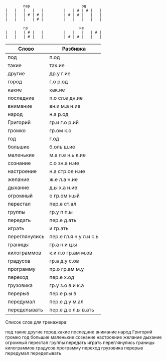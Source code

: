 ```

        пер                       од
|   |   |   |   |         |   | # | # |   |
|   |   | # | # |         | # | # |   |   |
|   |   |   | # |         |   |   |   |   |

        гр                       ие
|   |   | # |   |         |   |   |   | # |
|   |   | # |   |         | # | # |   |   |

```

| Слово | Разбивка |
| --- | --- |
| под | п.од | 
| такие | так.ие | 
| другие | др.у г.ие | 
| город | г.о р.од | 
| какие | как.ие | 
| последние | п.о сл.е дн.ие | 
| внимание | вн.и м.а н.ие | 
| народ | н.а р.од | 
| Григорий | гр.и г.о р.ий | 
| громко | гр.ом к.о | 
| год | г.од | 
| большие | б.оль ш.ие | 
| маленькие | м.а л.е н.ь к.ие | 
| сознание | с.о зн.а н.ие | 
| настроение | н.а стр.ое н.ие | 
| желание | ж.е л.а н.ие | 
| дыхание | д.ы х.а н.ие | 
| огромный | о гр.ом н.ый | 
| перестал | пер.е ст.ал | 
| группы | гр.у п п.ы | 
| передать | пер.е д.ать | 
| играть | и гр.ать | 
| переглянулись | пер.е гл.я н.у л.и с.ь | 
| границы | гр.а н.и ц.ы | 
| килограммов | к.и л.о гр.ам м.ов | 
| градусов | гр.а д.у с.ов | 
| программу | пр.о гр.ам м.у | 
| переход | пер.е х.од | 
| грузовика | гр.у з.о в.и к.а | 
| перерыв | пер.е р.ы в | 
| передумал | пер.е д.у м.ал | 
| переделывать | пер.е д.е л.ы в.ать | 

Список слов для тренажера:

под такие другие город какие последние внимание народ Григорий громко год большие маленькие сознание настроение желание дыхание огромный перестал группы передать играть переглянулись границы килограммов градусов программу переход грузовика перерыв передумал переделывать
